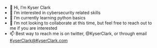 - 👋 Hi, I’m Kyser Clark
- 👀 I’m interested in cybersecurity related skills
- 🌱 I’m currently learning python basics
- 💞️ I’m not looking to collaborate at this time, but feel free to reach out to me if you are interested
- 📫 Best way to reach me is on twitter, @KyserClark, or through email KyserClark@KyserClark.com

<!---
KyserClark/KyserClark is a ✨ special ✨ repository because its `README.md` (this file) appears on your GitHub profile.
You can click the Preview link to take a look at your changes.
--->
